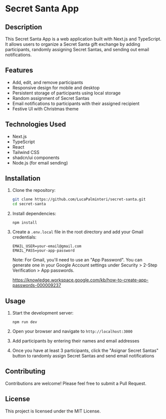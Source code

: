 # Secret Santa App

## Description

This Secret Santa App is a web application built with Next.js and TypeScript. It allows users to organize a Secret Santa gift exchange by adding participants, randomly assigning Secret Santas, and sending out email notifications.

## Features

- Add, edit, and remove participants
- Responsive design for mobile and desktop
- Persistent storage of participants using local storage
- Random assignment of Secret Santas
- Email notifications to participants with their assigned recipient
- Festive UI with Christmas theme

## Technologies Used

- Next.js
- TypeScript
- React
- Tailwind CSS
- shadcn/ui components
- Node.js (for email sending)

## Installation

1. Clone the repository:

   ``` bash
   git clone https://github.com/LucaPalminteri/secret-santa.git
   cd secret-santa
   ```

2. Install dependencies:

   ``` node
   npm install
   ```

3. Create a `.env.local` file in the root directory and add your Gmail credentials:

   ``` env
   EMAIL_USER=your-email@gmail.com
   EMAIL_PASS=your-app-password
   ```

   Note: For Gmail, you'll need to use an "App Password". You can generate one in your Google Account settings under Security > 2-Step Verification > App passwords.

   <https://knowledge.workspace.google.com/kb/how-to-create-app-passwords-000009237>

## Usage

1. Start the development server:

   ``` node
   npm run dev
   ```

2. Open your browser and navigate to `http://localhost:3000`

3. Add participants by entering their names and email addresses

4. Once you have at least 3 participants, click the "Asignar Secret Santas" button to randomly assign Secret Santas and send email notifications

## Contributing

Contributions are welcome! Please feel free to submit a Pull Request.

## License

This project is licensed under the MIT License.
